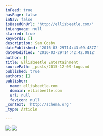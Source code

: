 ```yaml
---
inFeed: true
hasPage: false
inNav: false
isBasedOnUrl: 'http://ellisbeetle.com/'
inLanguage: null
starred: true
keywords: []
description: Sam Cosby
datePublished: '2016-03-29T14:43:09.487Z'
dateModified: '2016-03-29T14:42:42.081Z'
author: []
title: Ellisbeetle Entertainment
sourcePath: _posts/2015-12-09-logo.md
published: true
authors: []
publisher:
  name: ellisbeetle.com
  domain: ellisbeetle.com
  url: null
  favicon: null
_context: 'http://schema.org'
_type: Article

---
```

![](https://the-grid-user-content.s3-us-west-2.amazonaws.com/e107dc1e-bf2f-49d8-aab3-2b26095e3b7a.png)
![](https://the-grid-user-content.s3-us-west-2.amazonaws.com/1c9e6fbc-ae82-48a1-933b-91b23dff93bd.png)